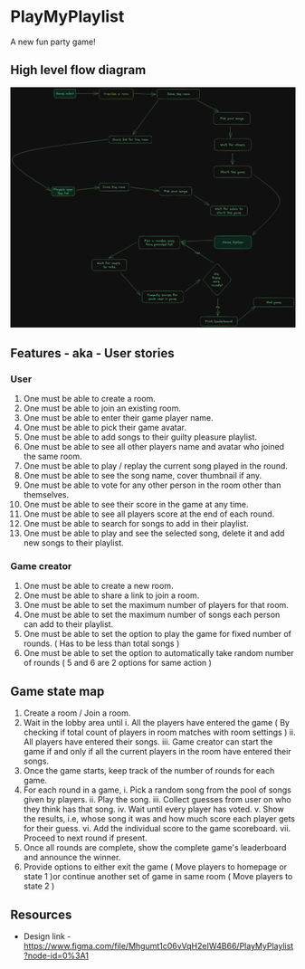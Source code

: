 # PlayMyPlaylist

A new fun party game!

## High level flow diagram

![High level diagram](./docs/HLD.png)

## Features - aka - User stories

### User

1. One must be able to create a room.
2. One must be able to join an existing room.
3. One must be able to enter their game player name.
4. One must be able to pick their game avatar.
5. One must be able to add songs to their guilty pleasure playlist.
6. One must be able to see all other players name and avatar who joined the same room.
7. One must be able to play / replay the current song played in the round.
8. One must be able to see the song name, cover thumbnail if any.
9. One must be able to vote for any other person in the room other than themselves.
10. One must be able to see their score in the game at any time.
11. One must be able to see all players score at the end of each round.
12. One must be able to search for songs to add in their playlist.
13. One must be able to play and see the selected song, delete it and add new songs to their playlist.

### Game creator

1. One must be able to create a new room.
2. One must be able to share a link to join a room.
3. One must be able to set the maximum number of players for that room.
4. One must be able to set the maximum number of songs each person can add to their playlist.
5. One must be able to set the option to play the game for fixed number of rounds. ( Has to be less than total songs )
6. One must be able to set the option to automatically take random number of rounds ( 5 and 6 are 2 options for same action )

## Game state map

1. Create a room / Join a room.
2. Wait in the lobby area until
   i. All the players have entered the game ( By checking if total count of players in room matches with room settings )
   ii. All players have entered their songs.
   iii. Game creator can start the game if and only if all the current players in the room have entered their songs.
3. Once the game starts, keep track of the number of rounds for each game.
4. For each round in a game,
   i. Pick a random song from the pool of songs given by players.
   ii. Play the song.
   iii. Collect guesses from user on who they think has that song.
   iv. Wait until every player has voted.
   v. Show the results, i.e, whose song it was and how much score each player gets for their guess.
   vi. Add the individual score to the game scoreboard.
   vii. Proceed to next round if present.
5. Once all rounds are complete, show the complete game's leaderboard and announce the winner.
6. Provide options to either exit the game ( Move players to homepage or state 1 )or continue another set of game in same room ( Move players to state 2 )

## Resources

- Design link - https://www.figma.com/file/Mhgumt1c06vVqH2eIW4B66/PlayMyPlaylist?node-id=0%3A1
